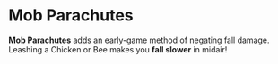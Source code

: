 # Mob Parachutes

**Mob Parachutes** adds an early-game method of negating fall damage. Leashing a Chicken or Bee makes you **fall slower** in midair!
